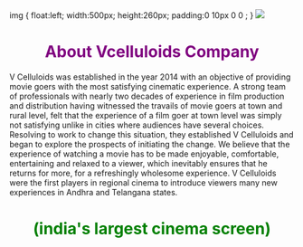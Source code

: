 <html>
<head>
<link href="suresh2ndmarch.css" rel="stylesheet" type="text/css">
  img
{
float:left;
width:500px;
height:260px;
padding:0 10px 0 0 ;
}

<body>
<img src="https://cdn3.ticketnew.com/partners/img/VCelluloids/logo.png"/>
<center><h1 style="color:purple;" "center">About Vcelluloids Company</h1></center>
<p>V Celluloids was established in the year 2014 with an objective of providing movie goers with the most satisfying cinematic experience. A strong team of professionals with nearly two decades of experience in film production and distribution having witnessed the travails of movie goers at town and rural level, felt that the experience of a film goer at town level was simply not satisfying unlike in cities where audiences have several choices. Resolving to work to change this situation, they established V Celluloids and began to explore the prospects of initiating the change. We believe that the experience of watching a movie has to be made enjoyable, comfortable, entertaining and relaxed to a viewer, which inevitably ensures that he returns for more, for a refreshingly wholesome experience. V Celluloids were the first players in regional cinema to introduce viewers many new experiences in Andhra and Telangana states.

</p>
  <P><center><h1 style="color:green">(india's largest cinema screen)</h1></h1></center>

